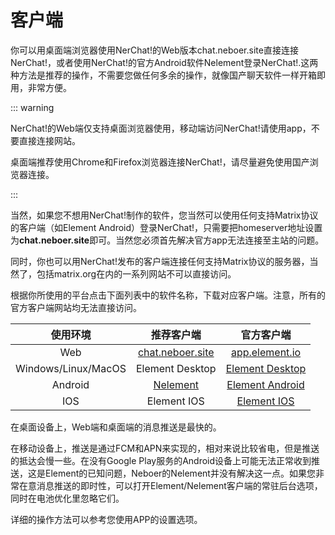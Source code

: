 # 客户端

你可以用桌面端浏览器使用NerChat!的Web版本chat.neboer.site直接连接NerChat!，或者使用NerChat!的官方Android软件Nelement登录NerChat!.这两种方法是推荐的操作，不需要您做任何多余的操作，就像国产聊天软件一样开箱即用，非常方便。

::: warning

NerChat!的Web端仅支持桌面浏览器使用，移动端访问NerChat!请使用app，不要直接连接网站。

桌面端推荐使用Chrome和Firefox浏览器连接NerChat!，请尽量避免使用国产浏览器连接。

:::

当然，如果您不想用NerChat!制作的软件，您当然可以使用任何支持Matrix协议的客户端（如Element Android）登录NerChat!，只需要把homeserver地址设置为**chat.neboer.site**即可。当然您必须首先解决官方app无法连接至主站的问题。

同时，你也可以用NerChat!发布的客户端连接任何支持Matrix协议的服务器，当然了，包括matrix.org在内的一系列网站不可以直接访问。

根据你所使用的平台点击下面列表中的软件名称，下载对应客户端。注意，所有的官方客户端网站均无法直接访问。

| 使用环境            | 推荐客户端  |  官方客户端  |
| :----:            | :--------: | :--------: |
|Web                |[chat.neboer.site](https://chat.neboer.site)|[app.element.io](https://app.element.io)|
|Windows/Linux/MacOS|  Element Desktop   | [Element Desktop](https://packages.riot.im/desktop/install/win32/x64/Element%20Setup.exe)|
|Android            |  [Nelement](nelement/)    | [Element Android](https://f-droid.org/packages/im.vector.app/) |
|IOS                | Element IOS          | [Element IOS](https://matrix.org/docs/projects/client/element-ios)     |

在桌面设备上，Web端和桌面端的消息推送是最快的。

在移动设备上，推送是通过FCM和APN来实现的，相对来说比较省电，但是推送的抵达会慢一些。在没有Google Play服务的Android设备上可能无法正常收到推送，这是Element的已知问题，Neboer的Nelement并没有解决这一点。如果您非常在意消息推送的即时性，可以打开Element/Nelement客户端的常驻后台选项，同时在电池优化里忽略它们。

详细的操作方法可以参考您使用APP的设置选项。